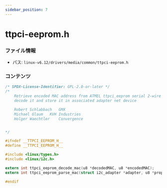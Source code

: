 ```yaml
---
sidebar_position: 7
---
```

# ttpci-eeprom.h

### ファイル情報

- パス: `linux-v6.12/drivers/media/common/ttpci-eeprom.h`

### コンテンツ

```h
/* SPDX-License-Identifier: GPL-2.0-or-later */
/*
    Retrieve encoded MAC address from ATMEL ttpci_eeprom serial 2-wire EEPROM,
    decode it and store it in associated adapter net device

    Robert Schlabbach	GMX
    Michael Glaum	KVH Industries
    Holger Waechtler	Convergence


*/

#ifndef __TTPCI_EEPROM_H__
#define __TTPCI_EEPROM_H__

#include <linux/types.h>
#include <linux/i2c.h>

extern int ttpci_eeprom_decode_mac(u8 *decodedMAC, u8 *encodedMAC);
extern int ttpci_eeprom_parse_mac(struct i2c_adapter *adapter, u8 *propsed_mac);

#endif

```
